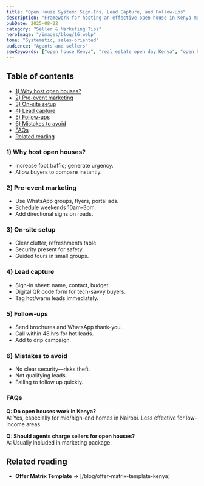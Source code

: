 ```yaml
---
title: "Open House System: Sign-Ins, Lead Capture, and Follow-Ups"
description: "Framework for hosting an effective open house in Kenya—maximising attendance, security, and lead conversion."
pubDate: 2025-08-22
category: "Seller & Marketing Tips"
heroImage: "/images/blog/16.webp"
tone: "Systematic, sales-oriented"
audience: "Agents and sellers"
seoKeywords: ["open house Kenya", "real estate open day Kenya", "open house checklist Kenya"]
---
```


## Table of contents
- [1) Why host open houses?](#1-why-host-open-houses)
- [2) Pre-event marketing](#2-pre-event-marketing)
- [3) On-site setup](#3-on-site-setup)
- [4) Lead capture](#4-lead-capture)
- [5) Follow-ups](#5-follow-ups)
- [6) Mistakes to avoid](#6-mistakes-to-avoid)
- [FAQs](#faqs)
- [Related reading](#related-reading)

### 1) Why host open houses?
- Increase foot traffic; generate urgency.  
- Allow buyers to compare instantly.  

### 2) Pre-event marketing
- Use WhatsApp groups, flyers, portal ads.  
- Schedule weekends 10am–3pm.  
- Add directional signs on roads.  

### 3) On-site setup
- Clear clutter, refreshments table.  
- Security present for safety.  
- Guided tours in small groups.  

### 4) Lead capture
- Sign-in sheet: name, contact, budget.  
- Digital QR code form for tech-savvy buyers.  
- Tag hot/warm leads immediately.  

### 5) Follow-ups
- Send brochures and WhatsApp thank-you.  
- Call within 48 hrs for hot leads.  
- Add to drip campaign.  

### 6) Mistakes to avoid
- No clear security—risks theft.  
- Not qualifying leads.  
- Failing to follow up quickly.  

### FAQs
**Q: Do open houses work in Kenya?**  
A: Yes, especially for mid/high-end homes in Nairobi. Less effective for low-income areas.  

**Q: Should agents charge sellers for open houses?**  
A: Usually included in marketing package.  

## Related reading
- **Offer Matrix Template** → [/blog/offer-matrix-template-kenya]  
